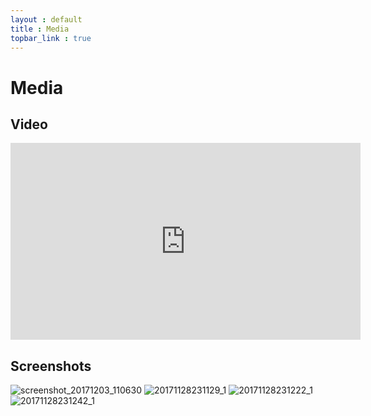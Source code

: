 ```yaml
---
layout : default
title : Media
topbar_link : true
---
```


# Media


## Video
<iframe width="560" height="315" src="https://www.youtube.com/embed/3LSul0V9eTo" frameborder="0" allowfullscreen></iframe>

## Screenshots
![screenshot_20171203_110630](https://user-images.githubusercontent.com/23726131/33524482-5a4a16d8-d81e-11e7-9772-2ca653728f40.png)
![20171128231129_1](https://user-images.githubusercontent.com/23726131/33524504-9b03d13c-d81e-11e7-9d50-4d0ca09c3a44.jpg)
![20171128231222_1](https://user-images.githubusercontent.com/23726131/33524506-9d916cb6-d81e-11e7-9ea3-37621b4ca6d5.jpg)
![20171128231242_1](https://user-images.githubusercontent.com/23726131/33524507-9f19c39e-d81e-11e7-8c91-640ba7f248fe.jpg)
